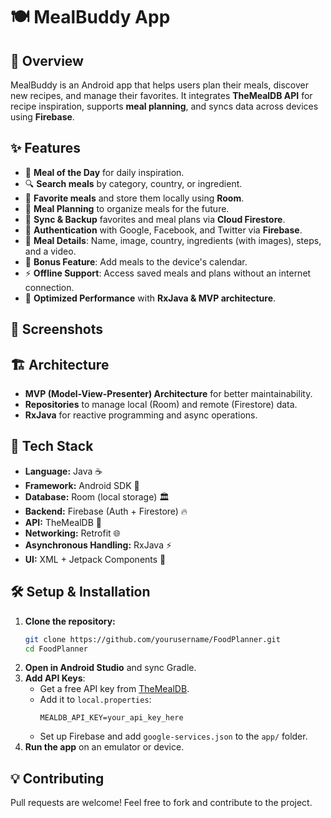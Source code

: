 # 🍽️ MealBuddy App

## 📌 Overview
MealBuddy is an Android app that helps users plan their meals, discover new recipes, and manage their favorites. It integrates **TheMealDB API** for recipe inspiration, supports **meal planning**, and syncs data across devices using **Firebase**.

## ✨ Features
- 🌟 **Meal of the Day** for daily inspiration.
- 🔍 **Search meals** by category, country, or ingredient.
- 📌 **Favorite meals** and store them locally using **Room**.
- 📅 **Meal Planning** to organize meals for the future.
- 🔄 **Sync & Backup** favorites and meal plans via **Cloud Firestore**.
- 👤 **Authentication** with Google, Facebook, and Twitter via **Firebase**.
- 🎥 **Meal Details**: Name, image, country, ingredients (with images), steps, and a video.
- 📆 **Bonus Feature**: Add meals to the device's calendar.
- ⚡ **Offline Support**: Access saved meals and plans without an internet connection.
- 🚀 **Optimized Performance** with **RxJava & MVP architecture**.

## 📱 Screenshots


## 🏗️ Architecture
- **MVP (Model-View-Presenter) Architecture** for better maintainability.
- **Repositories** to manage local (Room) and remote (Firestore) data.
- **RxJava** for reactive programming and async operations.

## 🔧 Tech Stack
- **Language:** Java ☕
- **Framework:** Android SDK 📱
- **Database:** Room (local storage) 🏛️
- **Backend:** Firebase (Auth + Firestore) 🔥
- **API:** TheMealDB 🍲
- **Networking:** Retrofit 🌐
- **Asynchronous Handling:** RxJava ⚡
- **UI:** XML + Jetpack Components 🎨

## 🛠️ Setup & Installation
1. **Clone the repository:**
   ```sh
   git clone https://github.com/yourusername/FoodPlanner.git
   cd FoodPlanner
   ```
2. **Open in Android Studio** and sync Gradle.
3. **Add API Keys**:
   - Get a free API key from [TheMealDB](https://www.themealdb.com/api.php).
   - Add it to `local.properties`:
     ```properties
     MEALDB_API_KEY=your_api_key_here
     ```
   - Set up Firebase and add `google-services.json` to the `app/` folder.
4. **Run the app** on an emulator or device.

## 💡 Contributing
Pull requests are welcome! Feel free to fork and contribute to the project.



